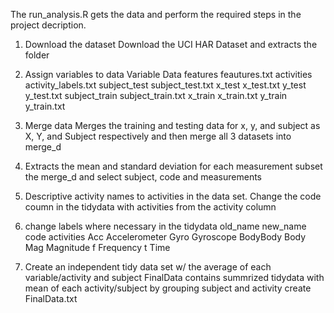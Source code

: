 The run_analysis.R gets the data and perform the required steps in the project decription.

1. Download the dataset
	Download the UCI HAR Dataset and extracts the folder
	
2. Assign variables to data
	Variable		Data
	features		feautures.txt
	activities		activity_labels.txt
	subject_test	subject_test.txt
	x_test			x_test.txt
	y_test			y_test.txt
	subject_train	subject_train.txt
	x_train			x_train.txt
	y_train			y_train.txt
	
3. Merge data
	Merges the training and testing data for x, y, and subject as X, Y, and Subject respectively and then merge all 3 datasets into merge_d
	
4. Extracts the mean and standard deviation for each measurement
	subset the merge_d and select subject, code and measurements
	
5. Descriptive activity names to activities in the data set.
	Change the code coumn in the tidydata with activities from the activity column
	
6. change labels where necessary in the tidydata
	old_name		new_name
	code			activities
	Acc				Accelerometer
	Gyro			Gyroscope
	BodyBody		Body
	Mag				Magnitude
	f				Frequency
	t				Time
	
7. Create an independent tidy data set w/ the average of each variable/activity and subject
	FinalData contains summrized tidydata with mean of each activity/subject by grouping subject and activity
	create FinalData.txt